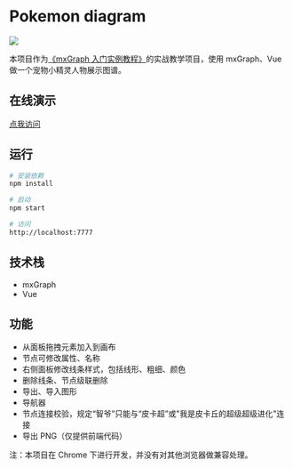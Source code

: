 # Pokemon diagram

![](https://ws2.sinaimg.cn/large/006tKfTcgy1g12o6tm578j316j0pmgs4.jpg)

本项目作为[《mxGraph 入门实例教程》](https://yejinzhan.gitee.io/2019/04/27/mxGraph%20%E5%85%A5%E9%97%A8%E5%AE%9E%E4%BE%8B%E6%95%99%E7%A8%8B/)的实战教学项目，使用 mxGraph、Vue 做一个宠物小精灵人物展示图谱。

## 在线演示

[点我访问](http://www.yejinzhan.top)

## 运行

``` bash
# 安装依赖
npm install

# 启动
npm start

# 访问
http://localhost:7777
```

## 技术栈
- mxGraph
- Vue

## 功能
- 从面板拖拽元素加入到画布
- 节点可修改属性、名称
- 右侧面板修改线条样式，包括线形、粗细、颜色
- 删除线条、节点级联删除
- 导出、导入图形
- 导航器
- 节点连接校验，规定“智爷”只能与“皮卡超”或"我是皮卡丘的超级超级进化"连接
- 导出 PNG（仅提供前端代码）

注：本项目在 Chrome 下进行开发，并没有对其他浏览器做兼容处理。
